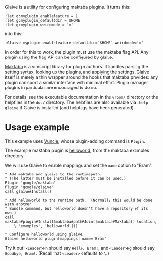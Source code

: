 Glaive is a utility for configuring maktaba plugins. It turns this:

    :let g:myplugin_enablefeature = 1
    :let g:myplugin_defaultdir = $HOME
    :let g:myplugin_weirdmode = 'm'

into this:

    :Glaive myplugin enablefeature defaultdir=`$HOME` weirdmode='m'

In order for this to work, the plugin must use the maktaba flag API. Any plugin
using the flag API can be configured by glaive.

[Maktaba](http://github.com/google/maktaba) is a vimscript library for plugin
authors. It handles parsing the setting syntax, looking up the plugins, and
applying the settings. Glaive itself is merely a thin wrapper around the hooks
that maktaba provides: any plugin can sport a similar interface with minimal
effort. Plugin manager plugins in particular are encouraged to do so.

For details, see the executable documentation in the `vroom/` directory or the
helpfiles in the `doc/` directory. The helpfiles are also available via
`:help glaive` if Glaive is installed (and helptags have been generated).

# Usage example

This example uses [Vundle](https://github.com/gmarik/Vundle.vim), whose
plugin-adding command is `Plugin`.

The example maktaba plugin is
[helloworld](https://github.com/google/maktaba/tree/master/examples/helloworld),
from the maktaba examples directory.

We will use Glaive to enable mappings and set the `name` option to "Bram".

```vim
" Add maktaba and glaive to the runtimepath.
" (The latter must be installed before it can be used.)
Plugin 'google/maktaba'
Plugin 'google/glaive'
call glaive#Install()

" Add helloworld to the runtime path.  (Normally this would be done with another
" Bundle command, but helloworld doesn't have a repository of its own.)
call maktaba#plugin#Install(maktaba#path#Join([maktaba#Maktaba().location,
    \ 'examples', 'helloworld']))

" Configure helloworld using glaive.
Glaive helloworld plugin[mappings] name='Bram'
```

Try it out!  `<Leader>Hh` should say `Hello, Bram!`, and `<Leader>Hg` should say
`Goodbye, Bram!`.  (Recall that `<Leader>` defaults to `\`.)
